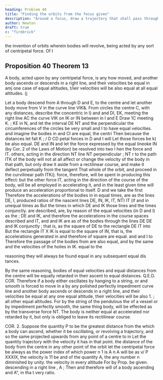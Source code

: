 ```yaml
---
heading: Problem 40
title: "Finding the orbits from the focus given"
description: "Around a focus, draw a trajectory that shall pass through given points and touch right Hues given by position"
author: Newton
draft: true
c: "firebrick"
---
```




the invention of orbits wherein bodies will revolve, being acted
by any sort of centripetal force.
Of
I

## Proposition 40 Theorem 13

A body, acted upon by any centripetal force, is any how moved, and
another body ascends or descends in a right line, and their velocities
be equal in amj one case of equal altitudes, t/ieir velocities will be also
equal at all equal altitudes.
(j

Let a body descend from A through D and E, to the centre
and let another body move from V in the curve line VIK&.
From
circles
the centre C, with any distances, describe the concentric
in I) and
and
DI, EK, meeting the right line
AC
the curve
VIK
on IK
or IN between
in I and
E
Draw 1C meeting
K.
;
KE
in N, and
let the interval
DE
NT
and
the perpendicular
the circumferences of the circles be very small
and I to have equal velocities.
and imagine the bodies in
and CI are equal, the centri
Then because the distances
let fall
K
;
/
D
CD
petal forces in
D
and
I will
Let those forces be k)
be also equal.
DE
and IN and let the force
expressed by the equal lineoke
IN (by Cor. 2 of the Laws of Motion) be resolved into two
l hen the force
and IT.
others,
acting in the direction
NT
line NT perpendicular
;
NT
r
to the
path
ITK
of the body will not at all affect
or change the velocity of the body in that path, but only draw it aside
from a rectilinear course, and make it deflect perpetually from the tangent
That whole
of the orbit, and proceed in the curvilinear path ITK/j.
force, therefore, will be spent in
producing this
effect:
but the other force
IT, acting in the direction of the course of the body, will be all employed
in accelerating it, and in the least given time will produce an acceleration
proportional to
itself.
D and
we take the first
Therefore the accelerations of the bodies in
in equal times, are as the lines DE,
I, produced
ratios of the nascent lines DE, IN, IK, IT, NT)
IT
(if
and in unequal times as
But the times in which DE and IK
those lines and the times conjunctly.
are described, are, by reason of the equal velocities (in D and I) as the
;
DE
and IK, and therefore the accelerations in the course
spaces described
and IT, and
and IK are as
of the bodies through the lines
DE
DE
and
IK
conjunctly
;
that
is,
as the square of
DE
to the rectangle
DE
IT
into
But the rectangle IT X IK
is equal to the square of IN, that is,
the accelerations generated in
and
therefore
of
square
are equal.
and
and I to
Therefore
the passage of the bodies from
are also equal, and by the same
and
the velocities of the holies in
IK.
equal to the

reasoning they will always be found equal in any subsequent equal dis
tances.

By the same reasoning, bodies of equal velocities and equal distances
from the centre will be equally retarded in their ascent to equal distances.
Q.E.D.
COR.
Therefore
if a body either oscillates by
hanging to a string, or
and
smooth
is
forced to move in a
by any polished
perfectly
impediment
curve line and another body ascends or descends in a right line, and their
velocities be equal at any one equal altitude, their velocities will be also
1.
;
all other equal altitudes.
For by the string of the pendulous
the
of
a
vessel
or
by
impediment
perfectly smooth, the same thing
body,
will be effected as by the transverse force NT.
The body is neither
equal at
accelerated nor retarded by
it,
but only
is
obliged to leave
its rectilinear
course.

COR.
2.
Suppose the quantity
P
to be the greatest
distance from the
which a body can ascend, whether it be oscillating, or revolving
a trajectory, and so the same projected upwards from any point of a
centre to
in
Let the quantity
trajectory with the velocity it has in that point.
the distance of the body from the centre in any other point of the orbit
let the centripetal force
be always as the power
index of which power n
1 is
A n
A will be as v/ P
XXXIX, the velocity
is
11
be
and
of the quantity A, the
any number n diminished by unity.
the velocity in every altitude
For by Prop.
be given.
descending in a right line
,
A
;
Then
and therefore will
of a body ascending and
A&quot;,
in tha t very ratio.


